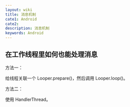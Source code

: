 ```yaml
---
layout: wiki
title: 消息机制
cate1: Android
cate2:
description: 消息机制
keywords: Android
---
```


## 在工作线程里如何也能处理消息

方法一：

给线程关联一个 Looper.prepare()，然后调用 Looper.loop()。

方法二：

使用 HandlerThread。
